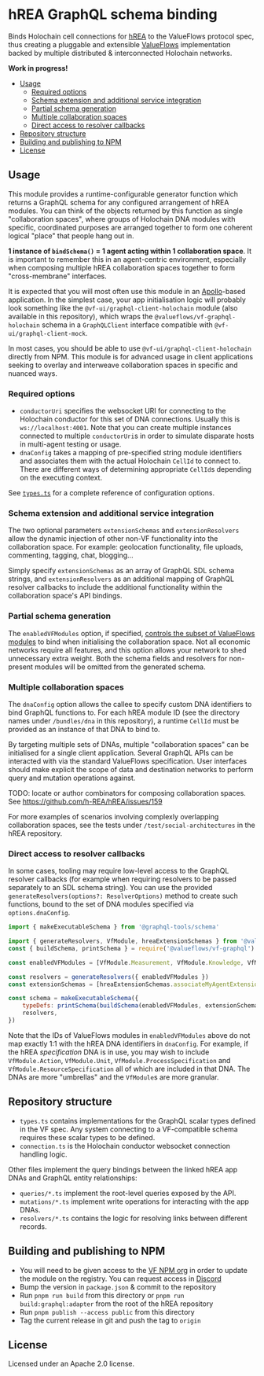 # hREA GraphQL schema binding

Binds Holochain cell connections for [hREA](https://github.com/h-REA/hREA/) to the ValueFlows protocol spec, thus creating a pluggable and extensible [ValueFlows](http://valueflo.ws) implementation backed by multiple distributed & interconnected Holochain networks.

**Work in progress!**

<!-- MarkdownTOC -->

- [Usage](#usage)
	- [Required options](#required-options)
	- [Schema extension and additional service integration](#schema-extension-and-additional-service-integration)
	- [Partial schema generation](#partial-schema-generation)
	- [Multiple collaboration spaces](#multiple-collaboration-spaces)
	- [Direct access to resolver callbacks](#direct-access-to-resolver-callbacks)
- [Repository structure](#repository-structure)
- [Building and publishing to NPM](#building-and-publishing-to-npm)
- [License](#license)

<!-- /MarkdownTOC -->


## Usage

This module provides a runtime-configurable generator function which returns a GraphQL schema for any configured arrangement of hREA modules. You can think of the objects returned by this function as single "collaboration spaces", where groups of Holochain DNA modules with specific, coordinated purposes are arranged together to form one coherent logical "place" that people hang out in.

**1 instance of `bindSchema()` = 1 agent acting within 1 collaboration space**. It is important to remember this in an agent-centric environment, especially when composing multiple hREA collaboration spaces together to form "cross-membrane" interfaces.

It is expected that you will most often use this module in an [Apollo](https://apollographql.com/)-based application. In the simplest case, your app initialisation logic will probably look something like the `@vf-ui/graphql-client-holochain` module (also available in this repository), which wraps the `@valueflows/vf-graphql-holochain` schema in a `GraphQLClient` interface compatible with `@vf-ui/graphql-client-mock`.

In most cases, you should be able to use `@vf-ui/graphql-client-holochain` directly from NPM. This module is for advanced usage in client applications seeking to overlay and interweave collaboration spaces in specific and nuanced ways.

### Required options

- `conductorUri` specifies the websocket URI for connecting to the Holochain conductor for this set of DNA connections. Usually this is `ws://localhost:4001`. Note that you can create multiple instances connected to multiple `conductorUri`s in order to simulate disparate hosts in multi-agent testing or usage.
- `dnaConfig` takes a mapping of pre-specified string module identifiers and associates them with the actual Holochain `CellId` to connect to. There are different ways of determining appropriate `CellId`s depending on the executing context.

See [`types.ts`](./types.ts) for a complete reference of configuration options.

### Schema extension and additional service integration

The two optional parameters `extensionSchemas` and `extensionResolvers` allow the dynamic injection of other non-VF functionality into the collaboration space. For example: geolocation functionality, file uploads, commenting, tagging, chat, blogging&hellip;

Simply specify `extensionSchemas` as an array of GraphQL SDL schema strings, and `extensionResolvers` as an additional mapping of GraphQL resolver callbacks to include the additional functionality within the collaboration space's API bindings.

### Partial schema generation

The `enabledVFModules` option, if specified, [controls the subset of ValueFlows modules](https://lab.allmende.io/valueflows/vf-schemas/vf-graphql#generating-schemas) to bind when initialising the collaboration space. Not all economic networks require all features, and this option allows your network to shed unnecessary extra weight. Both the schema fields and resolvers for non-present modules will be omitted from the generated schema.

### Multiple collaboration spaces

The `dnaConfig` option allows the callee to specify custom DNA identifiers to bind GraphQL functions to. For each hREA module ID (see the directory names under `/bundles/dna` in this repository), a runtime `CellId` must be provided as an instance of that DNA to bind to.

By targeting multiple sets of DNAs, multiple "collaboration spaces" can be initialised for a single client application. Several GraphQL APIs can be interacted with via the standard ValueFlows specification. User interfaces should make explicit the scope of data and destination networks to perform query and mutation operations against.

TODO: locate or author combinators for composing collaboration spaces. See https://github.com/h-REA/hREA/issues/159

For more examples of scenarios involving complexly overlapping collaboration spaces, see the tests under `/test/social-architectures` in the hREA repository.

### Direct access to resolver callbacks

In some cases, tooling may require low-level access to the GraphQL resolver callbacks (for example when requiring resolvers to be passed separately to an SDL schema string). You can use the provided `generateResolvers(options?: ResolverOptions)` method to create such functions, bound to the set of DNA modules specified via `options.dnaConfig`.

```js
import { makeExecutableSchema } from '@graphql-tools/schema'

import { generateResolvers, VfModule, hreaExtensionSchemas } from '@valueflows/vf-graphql-holochain'
const { buildSchema, printSchema } = require('@valueflows/vf-graphql')

const enabledVFModules = [VfModule.Measurement, VfModule.Knowledge, VfModule.Observation]

const resolvers = generateResolvers({ enabledVFModules })
const extensionSchemas = [hreaExtensionSchemas.associateMyAgentExtension]

const schema = makeExecutableSchema({
	typeDefs: printSchema(buildSchema(enabledVFModules, extensionSchemas)),
	resolvers,
})
```

Note that the IDs of ValueFlows modules in `enabledVFModules` above do not map exactly 1:1 with the hREA DNA identifiers in `dnaConfig`. For example, if the hREA *specification* DNA is in use, you may wish to include `VfModule.Action`, `VfModule.Unit`, `VfModule.ProcessSpecification` and `VfModule.ResourceSpecification` all of which are included in that DNA. The DNAs are more "umbrellas" and the `VfModule`s are more granular.


## Repository structure

- `types.ts` contains implementations for the GraphQL scalar types defined in the VF spec. Any system connecting to a VF-compatible schema requires these scalar types to be defined.
- `connection.ts` is the Holochain conductor websocket connection handling logic.

Other files implement the query bindings between the linked hREA app DNAs and GraphQL entity relationships:

- `queries/*.ts` implement the root-level queries exposed by the API.
- `mutations/*.ts` implement write operations for interacting with the app DNAs.
- `resolvers/*.ts` contains the logic for resolving links between different records.


## Building and publishing to NPM

- You will need to be given access to the [VF NPM org](https://www.npmjs.com/org/valueflows) in order to update the module on the registry. You can request access in [Discord](https://discord.gg/um4UsxdFDk)
- Bump the version in `package.json` & commit to the repository
- Run `pnpm run build` from this directory or `pnpm run build:graphql:adapter` from the root of the hREA repository
- Run `pnpm publish --access public` from this directory
- Tag the current release in git and push the tag to `origin`


## License

Licensed under an Apache 2.0 license.
